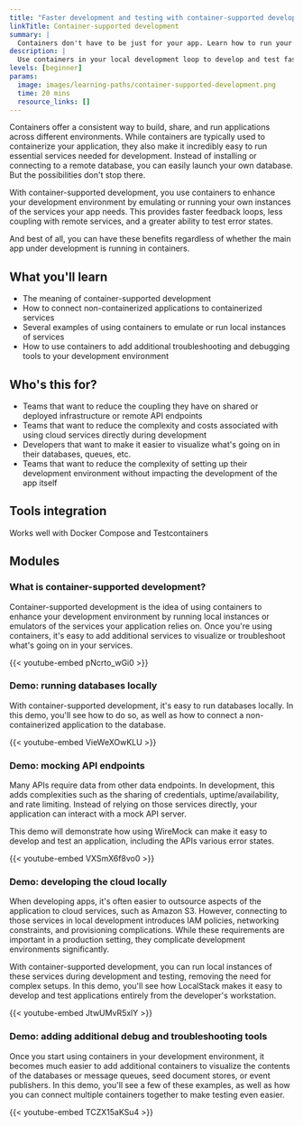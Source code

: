 ```yaml
---
title: "Faster development and testing with container-supported development"
linkTitle: Container-supported development
summary: |
  Containers don't have to be just for your app. Learn how to run your app's dependent services and other debugging tools to enhance your development environment.
description: |
  Use containers in your local development loop to develop and test faster… even if your main app isn't running in containers.
levels: [beginner]
params:
  image: images/learning-paths/container-supported-development.png
  time: 20 mins
  resource_links: []
---
```


Containers offer a consistent way to build, share, and run applications across different environments. While containers are typically used to containerize your application, they also make it incredibly easy to run essential services needed for development. Instead of installing or connecting to a remote database, you can easily launch your own database. But the possibilities don't stop there.

With container-supported development, you use containers to enhance your development environment by emulating or running your own instances of the services your app needs. This provides faster feedback loops, less coupling with remote services, and a greater ability to test error states.

And best of all, you can have these benefits regardless of whether the main app under development is running in containers.

## What you'll learn

- The meaning of container-supported development
- How to connect non-containerized applications to containerized services
- Several examples of using containers to emulate or run local instances of services
- How to use containers to add additional troubleshooting and debugging tools to your development environment

## Who's this for?

- Teams that want to reduce the coupling they have on shared or deployed infrastructure or remote API endpoints
- Teams that want to reduce the complexity and costs associated with using cloud services directly during development
- Developers that want to make it easier to visualize what's going on in their databases, queues, etc.
- Teams that want to reduce the complexity of setting up their development environment without impacting the development of the app itself


## Tools integration

Works well with Docker Compose and Testcontainers

## Modules

### What is container-supported development?

Container-supported development is the idea of using containers to enhance your development environment by running local instances or emulators of the services your application relies on. Once you're using containers, it's easy to add additional services to visualize or troubleshoot what's going on in your services.

{{< youtube-embed pNcrto_wGi0 >}}

### Demo: running databases locally

With container-supported development, it's easy to run databases locally. In this demo, you'll see how to do so, as well as how to connect a non-containerized application to the database.

{{< youtube-embed VieWeXOwKLU >}}

### Demo: mocking API endpoints

Many APIs require data from other data endpoints. In development, this adds complexities such as the sharing of credentials, uptime/availability, and rate limiting. Instead of relying on those services directly, your application can interact with a mock API server.

This demo will demonstrate how using WireMock can make it easy to develop and test an application, including the APIs various error states.

{{< youtube-embed VXSmX6f8vo0 >}}

### Demo: developing the cloud locally

When developing apps, it's often easier to outsource aspects of the application to cloud services, such as Amazon S3. However, connecting to those services in local development introduces IAM policies, networking constraints, and provisioning complications. While these requirements are important in a production setting, they complicate development environments significantly. 

With container-supported development, you can run local instances of these services during development and testing, removing the need for complex setups. In this demo, you'll see how LocalStack makes it easy to develop and test applications entirely from the developer's workstation.

{{< youtube-embed JtwUMvR5xlY >}}

### Demo: adding additional debug and troubleshooting tools

Once you start using containers in your development environment, it becomes much easier to add additional containers to visualize the contents of the databases or message queues, seed document stores, or event publishers. In this demo, you'll see a few of these examples, as well as how you can connect multiple containers together to make testing even easier.

{{< youtube-embed TCZX15aKSu4 >}}

<div id="lp-survey-anchor"></div>